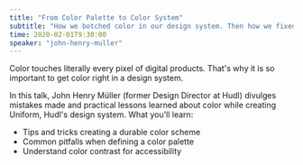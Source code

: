 ```yaml
---
title: "From Color Palette to Color System"
subtitle: "How we botched color in our design system. Then how we fixed it."
time: 2020-02-01T9:30:00
speaker: "john-henry-muller"
---
```

Color touches literally every pixel of digital products. That's why it is so important to get color right in a design system.

In this talk, John Henry Müller (former Design Director at Hudl) divulges mistakes made and practical lessons learned about color while creating Uniform, Hudl's design system. What you'll learn:

- Tips and tricks creating a durable color scheme
- Common pitfalls when defining a color palette
- Understand color contrast for accessibility
